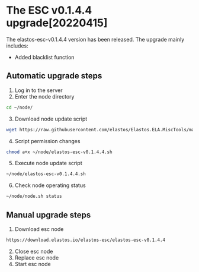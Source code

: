 # The ESC v0.1.4.4 upgrade[20220415]

The elastos-esc-v0.1.4.4 version has been released. The upgrade mainly includes:
- Added blacklist function

## Automatic upgrade steps

1. Log in to the server
2. Enter the node directory

```bash
cd ~/node/
```

3. Download node update script

```bash
wget https://raw.githubusercontent.com/elastos/Elastos.ELA.MiscTools/master/upgrade/esc/elastos-esc-v0.1.4.4.sh
```
4. Script permission changes

```bash
chmod a+x ~/node/elastos-esc-v0.1.4.4.sh
```

5. Execute node update script

```bash
~/node/elastos-esc-v0.1.4.4.sh
```

6. Check node operating status

```bash
~/node/node.sh status
```

## Manual upgrade steps

1. Download esc node

```bash
https://download.elastos.io/elastos-esc/elastos-esc-v0.1.4.4
```

2. Close esc node
3. Replace esc node
4. Start esc node